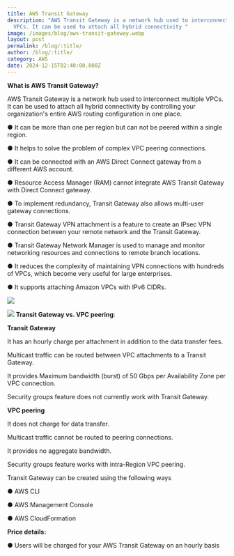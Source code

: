 ```yaml
---
title: AWS Transit Gateway
description: "AWS Transit Gateway is a network hub used to interconnect multiple
  VPCs. It can be used to attach all hybrid connectivity "
image: /images/blog/aws-transit-gateway.webp
layout: post
permalink: /blog/:title/
author: /blog/:title/
category: AWS
date: 2024-12-15T02:40:00.000Z
---
```

**What is AWS Transit Gateway?** 

AWS Transit Gateway is a network hub used to interconnect multiple VPCs. It can be used to attach all hybrid connectivity by controlling your organization's entire AWS routing configuration in one place.

● It can be more than one per region but can not be peered within a single region.

● It helps to solve the problem of complex VPC peering connections.

● It can be connected with an AWS Direct Connect gateway from a different AWS account.

● Resource Access Manager (RAM) cannot integrate AWS Transit Gateway with Direct Connect gateway.

● To implement redundancy, Transit Gateway also allows multi-user gateway connections.

● Transit Gateway VPN attachment is a feature to create an IPsec VPN connection between your remote network and the Transit Gateway.

● Transit Gateway Network Manager is used to manage and monitor networking resources and connections to remote branch locations.

● It reduces the complexity of maintaining VPN connections with hundreds of VPCs, which become very useful for large enterprises.

● It supports attaching Amazon VPCs with IPv6 CIDRs.

**![](https://lh7-rt.googleusercontent.com/docsz/AD_4nXeDawI8zhlLYIXTEv2qtwyVn1rdMAx5X2r0pPXrsXBEMJOyojtwYbD2OWp2yOXxRJn-qI74L52t23fGD5o_en3oxwPQeHnjWOlrhIh8gMsl0R9TFJQJ2aU1IuVSIb9k4QPJpuXNAA?key=q390jo8iRKV-c2BprE8LOg)**

**![](https://lh7-rt.googleusercontent.com/docsz/AD_4nXfdaoyLrS7IMRqH1Oy7fIjGYZsbavbwQWirtODMTJA1fGpdQ954cEZC4Rr1Vz7LM8S8A_IZ8d5SKUNwb4QFWk-ZLleP41uvquOh6JKOeSWHXJKgIYhMTSxHRmg-xB6z64hX5Pak?key=q390jo8iRKV-c2BprE8LOg)**
**Transit Gateway vs. VPC peering**:

**Transit Gateway**

It has an hourly charge per attachment in addition to the data transfer fees. 

Multicast traffic can be routed between VPC attachments to a Transit Gateway. 

It provides Maximum bandwidth (burst) of 50 Gbps per Availability Zone per VPC connection. 

Security groups feature does not currently work with Transit Gateway.

**VPC peering**

It does not charge for data transfer. 

Multicast traffic cannot be routed to peering connections. 

It provides no aggregate bandwidth. 

Security groups feature works with intra-Region VPC peering.

Transit Gateway can be created using the following ways 

● AWS CLI 

● AWS Management Console 

● AWS CloudFormation 

**Price details:**

● Users will be charged for your AWS Transit Gateway on an hourly basis	
